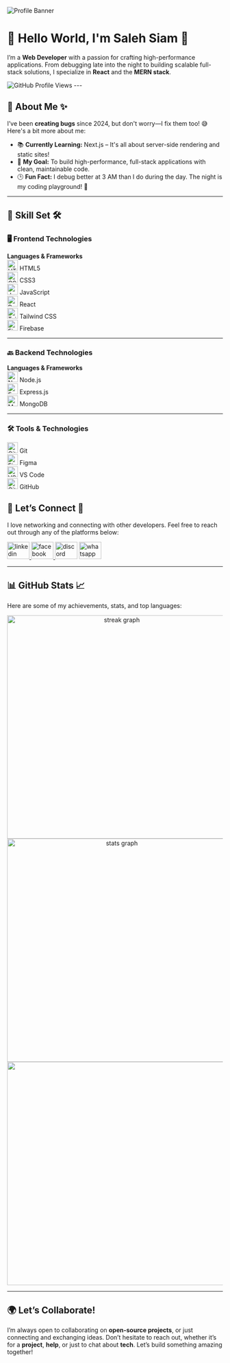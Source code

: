 
![Profile Banner](https://i.ibb.co.com/8npf1prX/Black-Elegant-Modern-Personal-Linked-In-Banner.png)
# 👋 **Hello World, I'm Saleh Siam** 🚀


I’m a **Web Developer** with a passion for crafting high-performance applications. From debugging late into the night to building scalable full-stack solutions, I specialize in **React** and the **MERN stack**. 


 <img src="https://komarev.com/ghpvc/?username=salehsiam&label=Profile%20views&color=0e75b6&style=flat" alt="GitHub Profile Views" class="h-5" />
---

## 🌟 **About Me** ✨

I’ve been **creating bugs** since 2024, but don't worry—I fix them too! 😅 Here's a bit more about me:

- 📚 **Currently Learning:** Next.js – It's all about server-side rendering and static sites!
- 🎯 **My Goal:** To build high-performance, full-stack applications with clean, maintainable code.
- 🕒 **Fun Fact:** I debug better at 3 AM than I do during the day. The night is my coding playground! 🌙

---


## 💪 **Skill Set** 🛠

### 🖥️ **Frontend Technologies**

**Languages & Frameworks**  
<img src="https://cdn.jsdelivr.net/gh/devicons/devicon/icons/html5/html5-original.svg" height="25" alt="HTML5" /> HTML5  
<img src="https://cdn.jsdelivr.net/gh/devicons/devicon/icons/css3/css3-original.svg" height="25" alt="CSS3" /> CSS3  
<img src="https://cdn.jsdelivr.net/gh/devicons/devicon/icons/javascript/javascript-original.svg" height="25" alt="JavaScript" /> JavaScript  
<img src="https://cdn.jsdelivr.net/gh/devicons/devicon/icons/react/react-original.svg" height="25" alt="React" /> React  
<img src="https://cdn.simpleicons.org/tailwindcss/06B6D4" height="25" alt="Tailwind CSS" /> Tailwind CSS  
<img src="https://cdn.jsdelivr.net/gh/devicons/devicon/icons/firebase/firebase-plain.svg" height="25" alt="Firebase" /> Firebase  

---

### 🔙 **Backend Technologies**

**Languages & Frameworks**  
<img src="https://cdn.jsdelivr.net/gh/devicons/devicon/icons/nodejs/nodejs-original.svg" height="25" alt="Node.js" /> Node.js  
<img src="https://skillicons.dev/icons?i=express" height="25" alt="Express.js" /> Express.js  
<img src="https://cdn.simpleicons.org/mongodb/47A248" height="25" alt="MongoDB" /> MongoDB  

---

### 🛠 **Tools & Technologies**

<img src="https://cdn.simpleicons.org/git/F05032" height="25" alt="Git" /> Git  
<img src="https://skillicons.dev/icons?i=figma" height="25" alt="Figma" /> Figma  
<img src="https://skillicons.dev/icons?i=vscode" height="25" alt="VS Code" /> VS Code  
<img src="https://skillicons.dev/icons?i=github" height="25" alt="GitHub" /> GitHub  


## 🚀 **Let’s Connect** 🤝

I love networking and connecting with other developers. Feel free to reach out through any of the platforms below:
  <div align="left">
      <a href="https://www.linkedin.com/in/saleh-siam-69950734b/" target="_blank">
    <img src="https://raw.githubusercontent.com/maurodesouza/profile-readme-generator/master/src/assets/icons/social/linkedin/default.svg" width="52" height="40" alt="linkedin logo"  />
      </a>
     <a href="https://web.facebook.com/abusalehmdsiam.1/" target="_blank">
    <img src="https://raw.githubusercontent.com/maurodesouza/profile-readme-generator/master/src/assets/icons/social/facebook/default.svg" width="52" height="40" alt="facebook logo"  />
  </a>
  <a href="https://discordapp.com/users/abusalehmdsiam" target="_blank"><img src="https://raw.githubusercontent.com/maurodesouza/profile-readme-generator/master/src/assets/icons/social/discord/default.svg" width="52" height="40" alt="discord logo" /></a>
    <a href="https://wa.me/+8801912697508" target="_blank"><img src="https://raw.githubusercontent.com/maurodesouza/profile-readme-generator/master/src/assets/icons/social/whatsapp/default.svg" width="52" height="40" alt="whatsapp logo" /></a>
</div>

---

## 📊 **GitHub Stats** 📈

Here are some of my achievements, stats, and top languages:

 


<div align="center">
<img 
  src="https://nirzak-streak-stats.vercel.app/?user=salehsiam&theme=dracula&hide_border=true&ring=ff9c00&fire=ff6b81&currStreakLabel=ffffff&currStreakNum=00ffff&sideNums=ffffff&sideLabels=aaaaaa&dates=888888" 
  width="520px" 
  alt="streak graph" 
/>

   <img src="https://github-readme-stats.vercel.app/api?username=salehsiam&hide_title=false&hide_rank=false&show_icons=true&include_all_commits=true&count_private=true&disable_animations=false&theme=tokyonight&locale=en&hide_border=true&order=1" width="520px" alt="stats graph" />
 <br>
<img align="center" src="https://github-readme-stats-sigma-five.vercel.app/api/top-langs/?username=salehsiam&layout=compact&theme=tokyonight&hide_border=true" width="520px" />


   
</div>





---

## 🌍 **Let’s Collaborate!**

I’m always open to collaborating on **open-source projects**, or just connecting and exchanging ideas. Don’t hesitate to reach out, whether it’s for a **project**, **help**, or just to chat about **tech**. Let’s build something amazing together!
